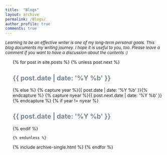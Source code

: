 ```yaml
---
title:  "Blogs"
layout: archive
permalink: /Blogs/
author_profile: true
comments: true
---
```


<font size="2"><i>Learning to be an effective writer is one of my long-term personal goals. This blog documents my writing journey. I hope it is useful to you, too. Please leave a comment if you want to have a discussion about the contents :) </i></font>

<ul>
  {% for post in site.posts %}
    {% unless post.next %}
      <font color="#778899"><h2>{{ post.date | date: '%Y %b' }}</h2></font>
    {% else %}
      {% capture year %}{{ post.date | date: '%Y %b' }}{% endcapture %}
      {% capture nyear %}{{ post.next.date | date: '%Y %b' }}{% endcapture %}
      {% if year != nyear %}
        <font color="#778899"><h2>{{ post.date | date: '%Y %b' }}</h2></font>
      {% endif %}

    {% endunless %}
   {% include archive-single.html %}
  {% endfor %}
</ul>

